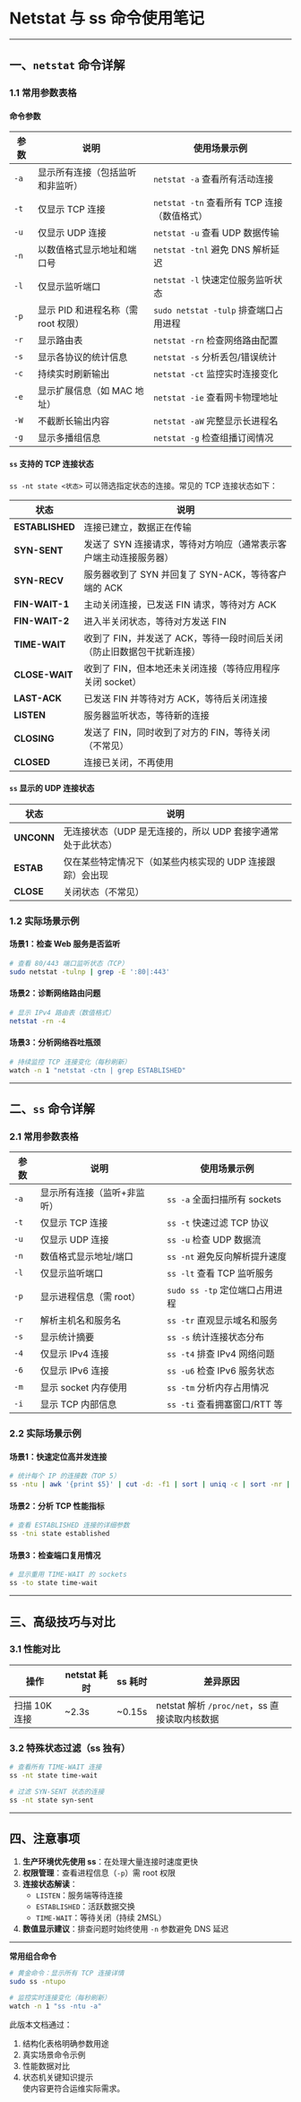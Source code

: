 # Netstat 与 ss 命令使用笔记
---

## 一、`netstat` 命令详解
### 1.1 常用参数表格
#### 命令参数
| 参数 | 说明 | 使用场景示例 |
| --- | --- | --- |
| `-a` | 显示所有连接（包括监听和非监听） | `netstat -a` 查看所有活动连接 |
| `-t` | 仅显示 TCP 连接 | `netstat -tn` 查看所有 TCP 连接（数值格式） |
| `-u` | 仅显示 UDP 连接 | `netstat -u` 查看 UDP 数据传输 |
| `-n` | 以数值格式显示地址和端口号 | `netstat -tnl` 避免 DNS 解析延迟 |
| `-l` | 仅显示监听端口 | `netstat -l` 快速定位服务监听状态 |
| `-p` | 显示 PID 和进程名称（需 root 权限） | `sudo netstat -tulp` 排查端口占用进程 |
| `-r` | 显示路由表 | `netstat -rn` 检查网络路由配置 |
| `-s` | 显示各协议的统计信息 | `netstat -s` 分析丢包/错误统计 |
| `-c` | 持续实时刷新输出 | `netstat -ct` 监控实时连接变化 |
| `-e` | 显示扩展信息（如 MAC 地址） | `netstat -ie` 查看网卡物理地址 |
| `-W` | 不截断长输出内容 | `netstat -aW` 完整显示长进程名 |
| `-g` | 显示多播组信息 | `netstat -g` 检查组播订阅情况 |


#### `ss` 支持的 TCP 连接状态
`ss -nt state <状态>` 可以筛选指定状态的连接。常见的 TCP 连接状态如下：

| 状态 | 说明 |
| --- | --- |
| **ESTABLISHED** | 连接已建立，数据正在传输 |
| **SYN-SENT** | 发送了 SYN 连接请求，等待对方响应（通常表示客户端主动连接服务器） |
| **SYN-RECV** | 服务器收到了 SYN 并回复了 SYN-ACK，等待客户端的 ACK |
| **FIN-WAIT-1** | 主动关闭连接，已发送 FIN 请求，等待对方 ACK |
| **FIN-WAIT-2** | 进入半关闭状态，等待对方发送 FIN |
| **TIME-WAIT** | 收到了 FIN，并发送了 ACK，等待一段时间后关闭（防止旧数据包干扰新连接） |
| **CLOSE-WAIT** | 收到了 FIN，但本地还未关闭连接（等待应用程序关闭 socket） |
| **LAST-ACK** | 已发送 FIN 并等待对方 ACK，等待后关闭连接 |
| **LISTEN** | 服务器监听状态，等待新的连接 |
| **CLOSING** | 发送了 FIN，同时收到了对方的 FIN，等待关闭（不常见） |
| **CLOSED** | 连接已关闭，不再使用 |


#### `ss` 显示的 UDP 连接状态
| 状态 | 说明 |
| --- | --- |
| **UNCONN** | 无连接状态（UDP 是无连接的，所以 UDP 套接字通常处于此状态） |
| **ESTAB** | 仅在某些特定情况下（如某些内核实现的 UDP 连接跟踪）会出现 |
| **CLOSE** | 关闭状态（不常见） |


### 1.2 实际场景示例
#### 场景1：检查 Web 服务是否监听
```bash
# 查看 80/443 端口监听状态（TCP）
sudo netstat -tulnp | grep -E ':80|:443'
```

#### 场景2：诊断网络路由问题
```bash
# 显示 IPv4 路由表（数值格式）
netstat -rn -4
```

#### 场景3：分析网络吞吐瓶颈
```bash
# 持续监控 TCP 连接变化（每秒刷新）
watch -n 1 "netstat -ctn | grep ESTABLISHED"
```

---

## 二、`ss` 命令详解
### 2.1 常用参数表格
| 参数 | 说明 | 使用场景示例 |
| --- | --- | --- |
| `-a` | 显示所有连接（监听+非监听） | `ss -a` 全面扫描所有 sockets |
| `-t` | 仅显示 TCP 连接 | `ss -t` 快速过滤 TCP 协议 |
| `-u` | 仅显示 UDP 连接 | `ss -u` 检查 UDP 数据流 |
| `-n` | 数值格式显示地址/端口 | `ss -nt` 避免反向解析提升速度 |
| `-l` | 仅显示监听端口 | `ss -lt` 查看 TCP 监听服务 |
| `-p` | 显示进程信息（需 root） | `sudo ss -tp` 定位端口占用进程 |
| `-r` | 解析主机名和服务名 | `ss -tr` 直观显示域名和服务 |
| `-s` | 显示统计摘要 | `ss -s` 统计连接状态分布 |
| `-4` | 仅显示 IPv4 连接 | `ss -t4` 排查 IPv4 网络问题 |
| `-6` | 仅显示 IPv6 连接 | `ss -u6` 检查 IPv6 服务状态 |
| `-m` | 显示 socket 内存使用 | `ss -tm` 分析内存占用情况 |
| `-i` | 显示 TCP 内部信息 | `ss -ti` 查看拥塞窗口/RTT 等 |


### 2.2 实际场景示例
#### 场景1：快速定位高并发连接
```bash
# 统计每个 IP 的连接数（TOP 5）
ss -ntu | awk '{print $5}' | cut -d: -f1 | sort | uniq -c | sort -nr | head -5
```

#### 场景2：分析 TCP 性能指标
```bash
# 查看 ESTABLISHED 连接的详细参数
ss -tni state established
```

#### 场景3：检查端口复用情况
```bash
# 显示重用 TIME-WAIT 的 sockets
ss -to state time-wait
```

---

## 三、高级技巧与对比
### 3.1 性能对比
| 操作 | netstat 耗时 | ss 耗时 | 差异原因 |
| --- | --- | --- | --- |
| 扫描 10K 连接 | ~2.3s | ~0.15s | netstat 解析 `/proc/net`，ss 直接读取内核数据 |


### 3.2 特殊状态过滤（ss 独有）
```bash
# 查看所有 TIME-WAIT 连接
ss -nt state time-wait

# 过滤 SYN-SENT 状态的连接
ss -nt state syn-sent
```

---



## 四、注意事项
1. **生产环境优先使用 ss**：在处理大量连接时速度更快
2. **权限管理**：查看进程信息（`-p`）需 root 权限
3. **连接状态解读**：
    - `LISTEN`：服务端等待连接
    - `ESTABLISHED`：活跃数据交换
    - `TIME-WAIT`：等待关闭（持续 2MSL）
4. **数值显示建议**：排查问题时始终使用 `-n` 参数避免 DNS 延迟

---

**常用组合命令**  

```bash
# 黄金命令：显示所有 TCP 连接详情
sudo ss -ntupo

# 监控实时连接变化（每秒刷新）
watch -n 1 "ss -ntu -a"
```

此版本文档通过：

1. 结构化表格明确参数用途
2. 真实场景命令示例
3. 性能数据对比
4. 状态机关键知识提示  
使内容更符合运维实际需求。

